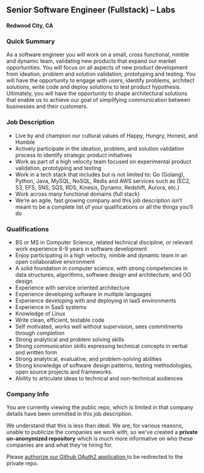 ## Senior Software Engineer (Fullstack) – Labs
#### Redwood City, CA

### Quick Summary
As a software engineer you will work on a small, cross functional, nimble and dynamic team, validating new products that expand our market opportunities. You will focus on all aspects of new product development from ideation, problem and solution validation, prototyping and testing. You will have the opportunity to engage with users, identify problems, architect solutions, write code and deploy solutions to test product hypothesis. Ultimately, you will have the opportunity to shape architectural solutions that enable us to achieve our goal of simplifying communication between businesses and their customers.

### Job Description
+	Live by and champion our cultural values of Happy, Hungry, Honest, and Humble
+	Actively participate in the ideation, problem, and solution validation process to identify strategic product initiatives
+	Work as part of a high velocity team focused on experimental product validation, prototyping and testing
+	Work in a tech stack that includes but is not limited to: Go (Golang), Python, Java, MySQL, NoSQL, Redis and AWS services such as (EC2, S3, EFS, SNS, SQS, RDS, Kinesis, Dynamo, Redshift, Aurora, etc.)
+	Work across many functional domains (full stack)
+	We’re an agile, fast growing company and this job description isn’t meant to be a complete list of your qualifications or all the things you’ll do

### Qualifications
+	BS or MS in Computer Science, related technical discipline, or relevant work experience 6-9 years in software development
+	Enjoy participating in a high velocity, nimble and dynamic team in an open collaborative environment
+	A solid foundation in computer science, with strong competencies in data structures, algorithms, software design and architecture, and OO design
+	Experience with service oriented architecture
+	Experience developing software in multiple languages
+	Experience developing with and deploying in IaaS environments
+	Experience in SaaS systems
+	Knowledge of Linux
+	Write clean, efficient, testable code
+	Self motivated, works well without supervision, sees commitments through completion
+	Strong analytical and problem solving skills
+	Strong communication skills expressing technical concepts in verbal and written form
+	Strong analytical, evaluative, and problem-solving abilities
+	Strong knowledge of software design patterns, testing methodologies, open source projects and frameworks.
+	Ability to articulate ideas to technical and non-technical audiences

### Company Info
You are currently viewing the public repo, which is limited in that company details have been ommitted in this job description.  
    
We understand that this is less than ideal.  We are, for various reasons, unable to publicize the companies we work with, so we've
created a **private un-anonymized repository** which is much more informative on who these companies are and what they're hiring for.  
    
Please [authorize our Github OAuth2 application ](http://localhost:3000/users/auth/github?job_id=u2vuzgdyawq-senior-software-engineer-fullstack-labs) to be redirected to the private repo.
